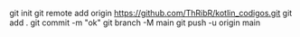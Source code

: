 git init
git remote add origin https://github.com/ThRibR/kotlin_codigos.git
git add .
git commit -m "ok"
git branch -M main
git push -u origin main
